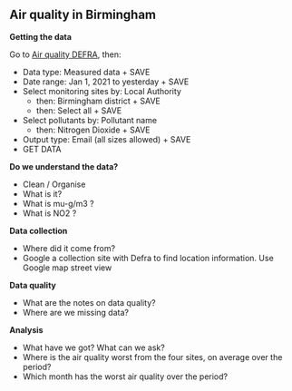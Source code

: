 ## Air quality in Birmingham

**Getting the data**

Go to [Air quality DEFRA](https://uk-air.defra.gov.uk/data/data_selector_service), then:        
- Data type: Measured data + SAVE
- Date range: Jan 1, 2021 to yesterday + SAVE
- Select monitoring sites by: Local Authority
    - then: Birmingham district + SAVE
    - then: Select all + SAVE
- Select pollutants by: Pollutant name
  - then: Nitrogen Dioxide + SAVE
- Output type: Email (all sizes allowed) + SAVE
- GET DATA

**Do we understand the data?**

- Clean / Organise
- What is it?
- What is mu-g/m3 ?
- What is NO2 ?

**Data collection**

- Where did it come from?
- Google a collection site with Defra to find location information. Use Google map street view

**Data quality**

- What are the notes on data quality?
- Where are we missing data?

**Analysis**

- What have we got? What can we ask?
- Where is the air quality worst from the four sites, on average over the period?
- Which month has the worst air quality over the period?
